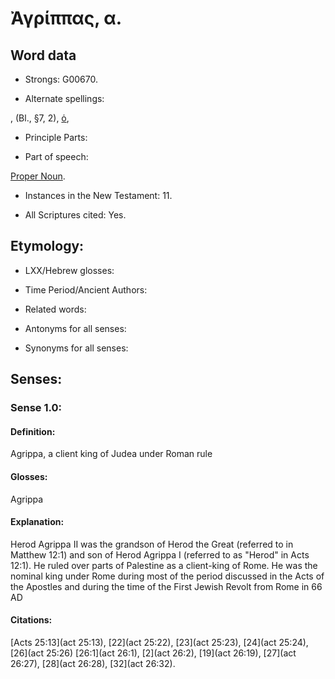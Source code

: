 # Ἀγρίππας, α.

<!-- Status: S2=NeedsReview -->
<!-- Lexica used for edits: BDAG LN FFM BN    -->

## Word data

* Strongs: G00670.

* Alternate spellings:

,  (Bl., §7, 2), [ὁ](), 

* Principle Parts: 


* Part of speech: 

[Proper Noun](http://ugg.readthedocs.io/en/latest/proper_noun.html).

* Instances in the New Testament: 11.

* All Scriptures cited: Yes.

## Etymology: 


* LXX/Hebrew glosses: 


* Time Period/Ancient Authors: 


* Related words: 

* Antonyms for all senses:

* Synonyms for all senses: 


## Senses: 


### Sense  1.0: 

#### Definition: 

Agrippa, a client king of Judea under Roman rule

#### Glosses: 

Agrippa

#### Explanation: 

Herod Agrippa II was the grandson of Herod the Great (referred to in Matthew 12:1) and son of Herod Agrippa I (referred to as "Herod" in Acts 12:1).  He ruled over parts of Palestine as a client-king of Rome.  He was the nominal king under Rome during most of the period discussed in the Acts of the Apostles and during the time of the First Jewish Revolt from Rome in 66 AD

#### Citations: 

[Acts 25:13](act 25:13), [22](act 25:22), [23](act 25:23), [24](act 25:24), [26](act 25:26) [26:1](act 26:1), [2](act 26:2), [19](act 26:19), [27](act 26:27), [28](act 26:28), [32](act 26:32). 
